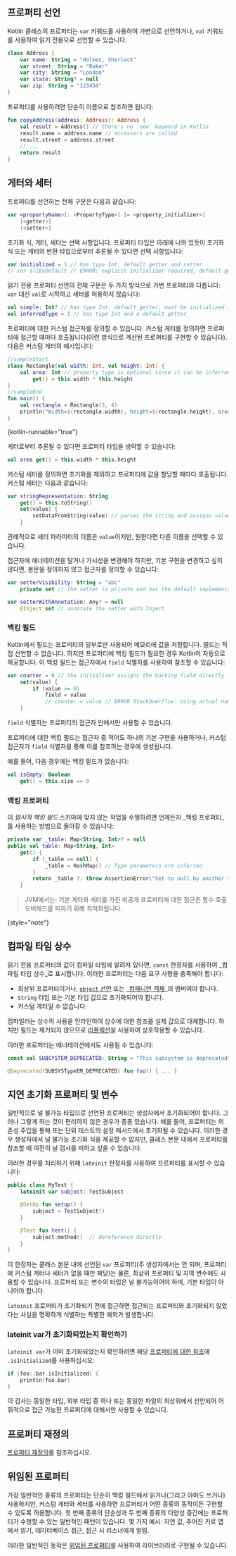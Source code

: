 [//]: # (title: 프로퍼티)

## 프로퍼티 선언

Kotlin 클래스의 프로퍼티는 `var` 키워드를 사용하여 가변으로 선언하거나, `val` 키워드를 사용하여 읽기 전용으로 선언할 수 있습니다.

```kotlin
class Address {
    var name: String = "Holmes, Sherlock"
    var street: String = "Baker"
    var city: String = "London"
    var state: String? = null
    var zip: String = "123456"
}
```

프로퍼티를 사용하려면 단순히 이름으로 참조하면 됩니다:

```kotlin
fun copyAddress(address: Address): Address {
    val result = Address() // there's no 'new' keyword in Kotlin
    result.name = address.name // accessors are called
    result.street = address.street
    // ...
    return result
}
```

## 게터와 세터

프로퍼티를 선언하는 전체 구문은 다음과 같습니다:

```kotlin
var <propertyName>[: <PropertyType>] [= <property_initializer>]
    [<getter>]
    [<setter>]
```

초기화 식, 게터, 세터는 선택 사항입니다. 프로퍼티 타입은 아래에 나와 있듯이 초기화 식 또는 게터의 반환 타입으로부터 추론될 수 있다면 선택 사항입니다:

```kotlin
var initialized = 1 // has type Int, default getter and setter
// var allByDefault // ERROR: explicit initializer required, default getter and setter implied
```

읽기 전용 프로퍼티 선언의 전체 구문은 두 가지 방식으로 가변 프로퍼티와 다릅니다: `var` 대신 `val`로 시작하고 세터를 허용하지 않습니다:

```kotlin
val simple: Int? // has type Int, default getter, must be initialized in constructor
val inferredType = 1 // has type Int and a default getter
```

프로퍼티에 대한 커스텀 접근자를 정의할 수 있습니다. 커스텀 게터를 정의하면 프로퍼티에 접근할 때마다 호출됩니다(이런 방식으로 계산된 프로퍼티를 구현할 수 있습니다). 다음은 커스텀 게터의 예시입니다:

```kotlin
//sampleStart
class Rectangle(val width: Int, val height: Int) {
    val area: Int // property type is optional since it can be inferred from the getter's return type
        get() = this.width * this.height
}
//sampleEnd
fun main() {
    val rectangle = Rectangle(3, 4)
    println("Width=${rectangle.width}, height=${rectangle.height}, area=${rectangle.area}")
}
```
{kotlin-runnable="true"}

게터로부터 추론될 수 있다면 프로퍼티 타입을 생략할 수 있습니다:

```kotlin
val area get() = this.width * this.height
```

커스텀 세터를 정의하면 초기화를 제외하고 프로퍼티에 값을 할당할 때마다 호출됩니다. 커스텀 세터는 다음과 같습니다:

```kotlin
var stringRepresentation: String
    get() = this.toString()
    set(value) {
        setDataFromString(value) // parses the string and assigns values to other properties
    }
```

관례적으로 세터 파라미터의 이름은 `value`이지만, 원한다면 다른 이름을 선택할 수 있습니다.

접근자에 애너테이션을 달거나 가시성을 변경해야 하지만, 기본 구현을 변경하고 싶지 않다면, 본문을 정의하지 않고 접근자를 정의할 수 있습니다:

```kotlin
var setterVisibility: String = "abc"
    private set // the setter is private and has the default implementation

var setterWithAnnotation: Any? = null
    @Inject set // annotate the setter with Inject
```

### 백킹 필드

Kotlin에서 필드는 프로퍼티의 일부로만 사용되어 메모리에 값을 저장합니다. 필드는 직접 선언할 수 없습니다. 하지만 프로퍼티에 백킹 필드가 필요한 경우 Kotlin이 자동으로 제공합니다. 이 백킹 필드는 접근자에서 `field` 식별자를 사용하여 참조할 수 있습니다:

```kotlin
var counter = 0 // the initializer assigns the backing field directly
    set(value) {
        if (value >= 0)
            field = value
            // counter = value // ERROR StackOverflow: Using actual name 'counter' would make setter recursive
    }
```

`field` 식별자는 프로퍼티의 접근자 안에서만 사용할 수 있습니다.

프로퍼티에 대한 백킹 필드는 접근자 중 적어도 하나의 기본 구현을 사용하거나, 커스텀 접근자가 `field` 식별자를 통해 이를 참조하는 경우에 생성됩니다.

예를 들어, 다음 경우에는 백킹 필드가 없습니다:

```kotlin
val isEmpty: Boolean
    get() = this.size == 0
```

### 백킹 프로퍼티

이 _암시적 백킹 필드_ 스키마에 맞지 않는 작업을 수행하려면 언제든지 _백킹 프로퍼티_를 사용하는 방법으로 돌아갈 수 있습니다:

```kotlin
private var _table: Map<String, Int>? = null
public val table: Map<String, Int>
    get() {
        if (_table == null) {
            _table = HashMap() // Type parameters are inferred
        }
        return _table ?: throw AssertionError("Set to null by another thread")
    }
```

> JVM에서는: 기본 게터와 세터를 가진 비공개 프로퍼티에 대한 접근은 함수 호출 오버헤드를 피하기 위해 최적화됩니다.
>
{style="note"}

## 컴파일 타임 상수

읽기 전용 프로퍼티의 값이 컴파일 타임에 알려져 있다면, `const` 한정자를 사용하여 _컴파일 타임 상수_로 표시합니다. 이러한 프로퍼티는 다음 요구 사항을 충족해야 합니다:

*   최상위 프로퍼티이거나, [`object` 선언](object-declarations.md#object-declarations-overview) 또는 _[컴패니언 객체](object-declarations.md#companion-objects)_의 멤버여야 합니다.
*   `String` 타입 또는 기본 타입 값으로 초기화되어야 합니다.
*   커스텀 게터일 수 없습니다.

컴파일러는 상수의 사용을 인라인하여 상수에 대한 참조를 실제 값으로 대체합니다. 하지만 필드는 제거되지 않으므로 [리플렉션](reflection.md)을 사용하여 상호작용할 수 있습니다.

이러한 프로퍼티는 애너테이션에서도 사용될 수 있습니다:

```kotlin
const val SUBSYSTEM_DEPRECATED: String = "This subsystem is deprecated"

@Deprecated(SUBSYSTypeEM_DEPRECATED) fun foo() { ... }
```

## 지연 초기화 프로퍼티 및 변수

일반적으로 널 불가능 타입으로 선언된 프로퍼티는 생성자에서 초기화되어야 합니다. 그러나 그렇게 하는 것이 편리하지 않은 경우가 종종 있습니다. 예를 들어, 프로퍼티는 의존성 주입을 통해 또는 단위 테스트의 설정 메서드에서 초기화될 수 있습니다. 이러한 경우 생성자에서 널 불가능 초기화 식을 제공할 수 없지만, 클래스 본문 내에서 프로퍼티를 참조할 때 여전히 널 검사를 피하고 싶을 수 있습니다.

이러한 경우를 처리하기 위해 `lateinit` 한정자를 사용하여 프로퍼티를 표시할 수 있습니다:

```kotlin
public class MyTest {
    lateinit var subject: TestSubject

    @SetUp fun setup() {
        subject = TestSubject()
    }

    @Test fun test() {
        subject.method()  // dereference directly
    }
}
```

이 한정자는 클래스 본문 내에 선언된 `var` 프로퍼티(주 생성자에서는 안 되며, 프로퍼티에 커스텀 게터나 세터가 없을 때만 해당)는 물론, 최상위 프로퍼티 및 지역 변수에도 사용할 수 있습니다. 프로퍼티 또는 변수의 타입은 널 불가능이어야 하며, 기본 타입이 아니어야 합니다.

`lateinit` 프로퍼티가 초기화되기 전에 접근하면 접근되는 프로퍼티와 초기화되지 않았다는 사실을 명확하게 식별하는 특별한 예외가 발생합니다.

### lateinit var가 초기화되었는지 확인하기

`lateinit var`가 이미 초기화되었는지 확인하려면 해당 [프로퍼티에 대한 참조](reflection.md#property-references)에 `.isInitialized`를 사용하십시오:

```kotlin
if (foo::bar.isInitialized) {
    println(foo.bar)
}
```

이 검사는 동일한 타입, 외부 타입 중 하나 또는 동일한 파일의 최상위에서 선언되어 어휘적으로 접근 가능한 프로퍼티에 대해서만 사용할 수 있습니다.

## 프로퍼티 재정의

[프로퍼티 재정의](inheritance.md#overriding-properties)를 참조하십시오.

## 위임된 프로퍼티

가장 일반적인 종류의 프로퍼티는 단순히 백킹 필드에서 읽거나(그리고 아마도 쓰거나) 사용하지만, 커스텀 게터와 세터를 사용하면 프로퍼티가 어떤 종류의 동작이든 구현할 수 있도록 허용합니다. 첫 번째 종류의 단순성과 두 번째 종류의 다양성 중간에는 프로퍼티가 수행할 수 있는 일반적인 패턴이 있습니다. 몇 가지 예시: 지연 값, 주어진 키로 맵에서 읽기, 데이터베이스 접근, 접근 시 리스너에게 알림.

이러한 일반적인 동작은 [위임된 프로퍼티](delegated-properties.md)를 사용하여 라이브러리로 구현될 수 있습니다.